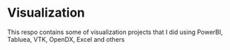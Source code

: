 # Visualization
This respo contains some of visualization projects that I did using PowerBI, Tabluea, VTK, OpenDX, Excel and others
